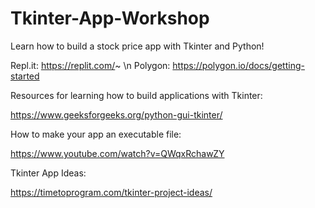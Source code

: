 # Tkinter-App-Workshop

Learn how to build a stock price app with Tkinter and Python!

Repl.it: https://replit.com/~    \n
Polygon: https://polygon.io/docs/getting-started

Resources for learning how to build applications with Tkinter:

https://www.geeksforgeeks.org/python-gui-tkinter/

How to make your app an executable file:

https://www.youtube.com/watch?v=QWqxRchawZY

Tkinter App Ideas:

https://timetoprogram.com/tkinter-project-ideas/


